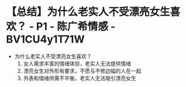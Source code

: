 # 【总结】为什么老实人不受漂亮女生喜欢？ - P1 - 陈广希情感 - BV1CU4y1T71W

-   为什么老实人不受漂亮女生喜欢？
    1.  女人需求丰富的情绪体验，老实人无法提供情绪
    2.  漂亮女生对外形有要求，不愿与不修边幅的人在一起
    3.  外表和情绪供需不平衡，老实人无法吸引漂亮女生